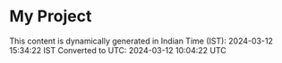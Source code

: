 # My Project

This content is dynamically generated in Indian Time (IST): 2024-03-12 15:34:22 IST
Converted to UTC: 2024-03-12 10:04:22 UTC
